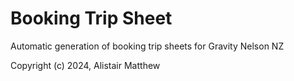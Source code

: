 # Booking Trip Sheet

Automatic generation of booking trip sheets for Gravity Nelson NZ

Copyright (c) 2024, Alistair Matthew
